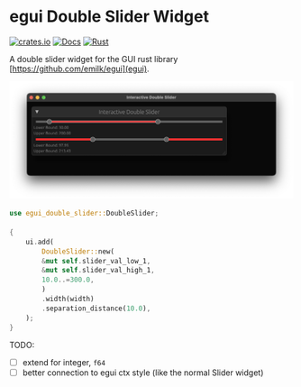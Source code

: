 # egui Double Slider Widget

[![crates.io](https://img.shields.io/crates/v/egui_double_slider.svg)](https://crates.io/crates/egui_double_slider)
[![Docs](https://docs.rs/egui_double_slider/badge.svg)](https://docs.rs/egui_double_slider)
[![Rust](https://github.com/hacknus/egui_double_slider/actions/workflows/rust.yml/badge.svg)](https://github.com/hacknus/egui_double_slider/actions/workflows/rust.yml)

A double slider widget for the GUI rust library [https://github.com/emilk/egui](egui).

![screenshot](screenshot.png)


```rust
use egui_double_slider::DoubleSlider;

{
    ui.add(
        DoubleSlider::new(
        &mut self.slider_val_low_1,
        &mut self.slider_val_high_1,
        10.0..=300.0,
        )
        .width(width)
        .separation_distance(10.0),
    );
}

```

TODO:
- [ ] extend for integer, `f64`
- [ ] better connection to egui ctx style (like the normal Slider widget)